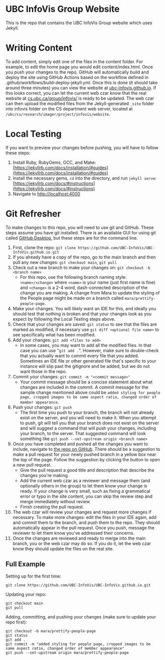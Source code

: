 # UBC InfoVis Group Website

This is the repo that contains the UBC InfoVis Group website which uses Jekyll.

# Writing Content

To add content, simply edit one of the files in the content folder. For example, to edit the home page you would edit content/index.html. Once you push your changes to the repo, GitHub will automatically build and deploy the site using GitHub Actions based on the workflow defined in .github/workflows/build-deploy-jekyll.yml. Once this is done (it should take around three minutes) you can view the website at [ubc-infovis.github.io](ubc-infovis.github.io). If this looks correct, you can let the current web czar know that the real website at [cs.ubc.ca/group/infovis/](https://www.cs.ubc.ca/group/infovis/) is ready to be updated. The web czar can then upload the modified files from the Jekyll-generated `_site` folder into infovis folder on the CS department web server, located at `/ubc/cs/research/imager/project/infovis/website`.

# Local Testing

If you want to preview your changes before pushing, you will have to follow these steps:

1. Install Ruby, RubyGems, GCC, and Make: [https://jekyllrb.com/docs/installation/#guides](https://jekyllrb.com/docs/installation/#guides)
2. Install the necessary gems, ``cd`` into the directory, and run ``jekyll serve``: [https://jekyllrb.com/docs/#instructions](https://jekyllrb.com/docs/#instructions)
3. Navigate to [http://localhost:4000](http://localhost:4000)

# Git Refresher

To make changes to this repo, you will need to use git and GitHub. These steps assume you have git installed. There is an available GUI for using git called [GitHub Desktop](https://desktop.github.com/), but these steps are for the command line.

1. First, clone the repo: `git clone https://github.com/UBC-InfoVis/UBC-InfoVis.github.io.git`
2. If you already have a copy of the repo, go to the main branch and then pull any new changes: `git checkout main`, `git pull`
3. Check out a new branch to make your changes on: `git checkout -b <branch name>`
    - For this repo, use the following branch naming style: `<name>/<change>` where `<name>` is your name (just first name is fine) and `<change>` is a 2-4 word, dash-connected description of the change you are making. A change from Mara to update the styling of the People page might be made on a branch called `mara/prettify-people-page`.
4. Make your changes. You will likely want an IDE for this, and ideally you should test that nothing is broken and that your changes look as you expect by following the Local Testing steps above.
5. Check that your changes are saved: `git status` to see that the files are marked as modified, if necessary use `git diff <optional file name>` to see specifically what has been modified.
6. Add your changes: `git add <files to add>`
    - In some cases, you may want to add all the modified files. In that case you can use "`git add .`". However, make sure to double-check that you actually want to commit every file that you added. Sometimes an IDE file or other generated file that's specific to your instance will slip past the gitignore and be added, but we do not want those in the repo.
7. Commit your changes: `git commit -m "<commit message>"`
    - Your commit message should be a concise statement about what changes are included in the commit. A commit message for the sample change mentioned above could be `added styling for people page, cropped images to be same aspect ratio, changed order of member appearance`.
8. Push your changes: `git push`
    - The first time you push to your branch, the branch will not already exist on the server, and you will need to make it. When you attempt to push, git will tell you that your branch does not exist on the server and will suggest a command that will push your changes, including your branch, to the server. That suggested command will look something like `git push --set-upstream origin <branch name>`
9. Once you have completed and pushed all the changes you want to include, navigate to [the repo on GitHub](https://github.com/UBC-InfoVis/UBC-InfoVis.github.io). There should be a suggestion to make a pull request for your newly pushed branch in a yellow box near the top of the page. Follow the suggestion by clicking the button to open a new pull request. 
    - Give the pull request a good title and description that describe the changes you're making. 
    - Add the current web czar as a reviewer and message them (and optionally others in the group) to let them know your change is ready. If your change is very small, such as fixing a grammatical error or typo in the site content, you can skip the review step and merge immediately without review.
    - Finish creating the pull request.
10. The web czar will review your changes and request more changes if necessary. To make more changes: edit the files in your IDE again, add and commit them to the branch, and push them to the repo. They should automatically appear in the pull request. Once you push, message the reviewer to let them know you've addressed their concerns.
11. Once the changes are reviewed and ready to merge into the main branch, you or the web czar may do so. If you do it, let the web czar know they should update the files on the real site.

## Full Example

Setting up for the first time:
```
git clone https://github.com/UBC-InfoVis/UBC-InfoVis.github.io.git
```

Updating your repo:
```
git checkout main
git pull
```

Adding, committing, and pushing your changes (make sure to update your repo first):
```
git checkout -b mara/prettify-people-page
git status
git add .
git commit -m "added styling for people page, cropped images to be same aspect ratio, changed order of member appearance"
git push --set-upstream origin mara/prettify-people-page
```